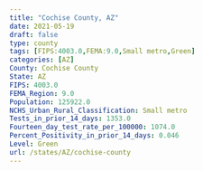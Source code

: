 ```yaml
---
title: "Cochise County, AZ"
date: 2021-05-19
draft: false
type: county
tags: [FIPS:4003.0,FEMA:9.0,Small metro,Green]
categories: [AZ]
County: Cochise County
State: AZ
FIPS: 4003.0
FEMA_Region: 9.0
Population: 125922.0
NCHS_Urban_Rural_Classification: Small metro
Tests_in_prior_14_days: 1353.0
Fourteen_day_test_rate_per_100000: 1074.0
Percent_Positivity_in_prior_14_days: 0.046
Level: Green
url: /states/AZ/cochise-county
---
```



